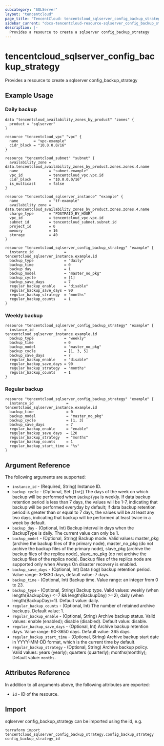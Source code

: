 ```yaml
---
subcategory: "SQLServer"
layout: "tencentcloud"
page_title: "TencentCloud: tencentcloud_sqlserver_config_backup_strategy"
sidebar_current: "docs-tencentcloud-resource-sqlserver_config_backup_strategy"
description: |-
  Provides a resource to create a sqlserver config_backup_strategy
---
```


# tencentcloud_sqlserver_config_backup_strategy

Provides a resource to create a sqlserver config_backup_strategy

## Example Usage

### Daily backup

```hcl
data "tencentcloud_availability_zones_by_product" "zones" {
  product = "sqlserver"
}

resource "tencentcloud_vpc" "vpc" {
  name       = "vpc-example"
  cidr_block = "10.0.0.0/16"
}

resource "tencentcloud_subnet" "subnet" {
  availability_zone = data.tencentcloud_availability_zones_by_product.zones.zones.4.name
  name              = "subnet-example"
  vpc_id            = tencentcloud_vpc.vpc.id
  cidr_block        = "10.0.0.0/16"
  is_multicast      = false
}

resource "tencentcloud_sqlserver_instance" "example" {
  name              = "tf-example"
  availability_zone = data.tencentcloud_availability_zones_by_product.zones.zones.4.name
  charge_type       = "POSTPAID_BY_HOUR"
  vpc_id            = tencentcloud_vpc.vpc.id
  subnet_id         = tencentcloud_subnet.subnet.id
  project_id        = 0
  memory            = 16
  storage           = 40
}

resource "tencentcloud_sqlserver_config_backup_strategy" "example" {
  instance_id              = tencentcloud_sqlserver_instance.example.id
  backup_type              = "daily"
  backup_time              = 0
  backup_day               = 1
  backup_model             = "master_no_pkg"
  backup_cycle             = [1]
  backup_save_days         = 7
  regular_backup_enable    = "disable"
  regular_backup_save_days = 90
  regular_backup_strategy  = "months"
  regular_backup_counts    = 1
}
```

### Weekly backup

```hcl
resource "tencentcloud_sqlserver_config_backup_strategy" "example" {
  instance_id              = tencentcloud_sqlserver_instance.example.id
  backup_type              = "weekly"
  backup_time              = 0
  backup_model             = "master_no_pkg"
  backup_cycle             = [1, 3, 5]
  backup_save_days         = 7
  regular_backup_enable    = "disable"
  regular_backup_save_days = 90
  regular_backup_strategy  = "months"
  regular_backup_counts    = 1
}
```

### Regular backup

```hcl
resource "tencentcloud_sqlserver_config_backup_strategy" "example" {
  instance_id               = tencentcloud_sqlserver_instance.example.id
  backup_time               = 0
  backup_model              = "master_no_pkg"
  backup_cycle              = [1, 3]
  backup_save_days          = 7
  regular_backup_enable     = "enable"
  regular_backup_save_days  = 120
  regular_backup_strategy   = "months"
  regular_backup_counts     = 1
  regular_backup_start_time = "%s"
}
```

## Argument Reference

The following arguments are supported:

* `instance_id` - (Required, String) Instance ID.
* `backup_cycle` - (Optional, Set: [`Int`]) The days of the week on which backup will be performed when `BackupType` is weekly. If data backup retention period is less than 7 days, the values will be 1-7, indicating that backup will be performed everyday by default; if data backup retention period is greater than or equal to 7 days, the values will be at least any two days, indicating that backup will be performed at least twice in a week by default.
* `backup_day` - (Optional, Int) Backup interval in days when the BackupType is daily. The current value can only be 1.
* `backup_model` - (Optional, String) Backup mode. Valid values: master_pkg (archive the backup files of the primary node), master_no_pkg (do not archive the backup files of the primary node), slave_pkg (archive the backup files of the replica node), slave_no_pkg (do not archive the backup files of the replica node). Backup files of the replica node are supported only when Always On disaster recovery is enabled.
* `backup_save_days` - (Optional, Int) Data (log) backup retention period. Value range: 3-1830 days, default value: 7 days.
* `backup_time` - (Optional, Int) Backup time. Value range: an integer from 0 to 23.
* `backup_type` - (Optional, String) Backup type. Valid values: weekly (when length(BackupDay) <=7 && length(BackupDay) >=2), daily (when length(BackupDay)=1). Default value: daily.
* `regular_backup_counts` - (Optional, Int) The number of retained archive backups. Default value: 1.
* `regular_backup_enable` - (Optional, String) Archive backup status. Valid values: enable (enabled); disable (disabled). Default value: disable.
* `regular_backup_save_days` - (Optional, Int) Archive backup retention days. Value range: 90-3650 days. Default value: 365 days.
* `regular_backup_start_time` - (Optional, String) Archive backup start date in YYYY-MM-DD format, which is the current time by default.
* `regular_backup_strategy` - (Optional, String) Archive backup policy. Valid values: years (yearly); quarters (quarterly); months(monthly); Default value: `months`.

## Attributes Reference

In addition to all arguments above, the following attributes are exported:

* `id` - ID of the resource.



## Import

sqlserver config_backup_strategy can be imported using the id, e.g.

```
terraform import tencentcloud_sqlserver_config_backup_strategy.config_backup_strategy config_backup_strategy_id
```


